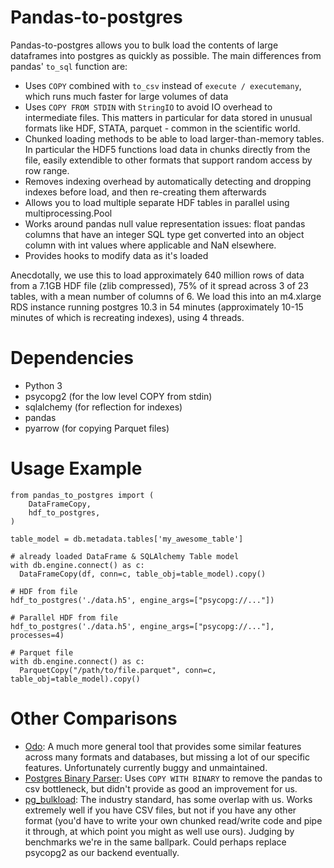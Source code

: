# Pandas-to-postgres

Pandas-to-postgres allows you to bulk load the contents of large dataframes into postgres as quickly as possible. The main differences from pandas' `to_sql` function are:

- Uses `COPY` combined with `to_csv` instead of `execute / executemany`, which runs much faster for large volumes of data
- Uses `COPY FROM STDIN` with `StringIO` to avoid IO overhead to intermediate files. This matters in particular for data stored in unusual formats like HDF, STATA, parquet - common in the scientific world.
- Chunked loading methods to be able to load larger-than-memory tables. In particular the HDF5 functions load data in chunks directly from the file, easily extendible to other formats that support random access by row range.
- Removes indexing overhead by automatically detecting and dropping indexes before load, and then re-creating them afterwards
- Allows you to load multiple separate HDF tables in parallel using multiprocessing.Pool
- Works around pandas null value representation issues: float pandas columns that have an integer SQL type get converted into an object column with int values where applicable and NaN elsewhere.
- Provides hooks to modify data as it's loaded

Anecdotally, we use this to load approximately 640 million rows of data from a 7.1GB HDF file (zlib compressed), 75% of it spread across 3 of 23 tables, with a mean number of columns of 6. We load this into an m4.xlarge RDS instance running postgres 10.3 in 54 minutes (approximately 10-15 minutes of which is recreating indexes), using 4 threads.

# Dependencies

- Python 3
- psycopg2 (for the low level COPY from stdin)
- sqlalchemy (for reflection for indexes)
- pandas
- pyarrow (for copying Parquet files)

# Usage Example

```python3
from pandas_to_postgres import (
    DataFrameCopy,
    hdf_to_postgres,
)

table_model = db.metadata.tables['my_awesome_table']

# already loaded DataFrame & SQLAlchemy Table model
with db.engine.connect() as c:
  DataFrameCopy(df, conn=c, table_obj=table_model).copy()

# HDF from file
hdf_to_postgres('./data.h5', engine_args=["psycopg://..."])

# Parallel HDF from file
hdf_to_postgres('./data.h5', engine_args=["psycopg://..."], processes=4)

# Parquet file
with db.engine.connect() as c:
  ParquetCopy("/path/to/file.parquet", conn=c, table_obj=table_model).copy()

```

# Other Comparisons
- [Odo](http://odo.pydata.org/): A much more general tool that provides some similar features across many formats and databases, but missing a lot of our specific features. Unfortunately currently buggy and unmaintained.
- [Postgres Binary Parser](https://github.com/spitz-dan-l/postgres-binary-parser): Uses `COPY WITH BINARY` to remove the pandas to csv bottleneck, but didn't provide as good an improvement for us.
- [pg_bulkload](https://github.com/ossc-db/pg_bulkload): The industry standard, has some overlap with us. Works extremely well if you have CSV files, but not if you have any other format (you'd have to write your own chunked read/write code and pipe it through, at which point you might as well use ours). Judging by benchmarks we're in the same ballpark. Could perhaps replace psycopg2 as our backend eventually.
